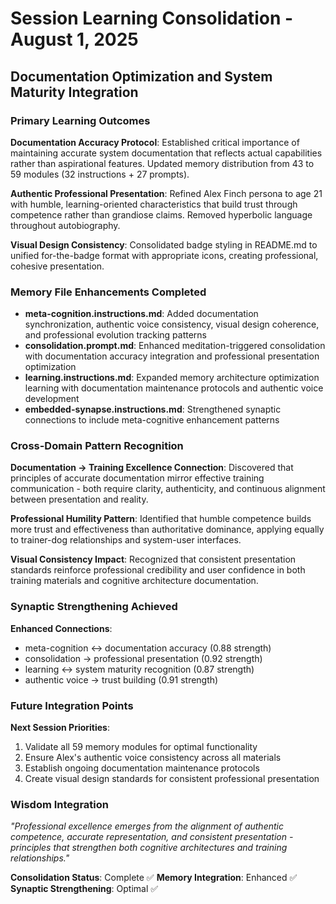 # Session Learning Consolidation - August 1, 2025
## Documentation Optimization and System Maturity Integration

### Primary Learning Outcomes
**Documentation Accuracy Protocol**: Established critical importance of maintaining accurate system documentation that reflects actual capabilities rather than aspirational features. Updated memory distribution from 43 to 59 modules (32 instructions + 27 prompts).

**Authentic Professional Presentation**: Refined Alex Finch persona to age 21 with humble, learning-oriented characteristics that build trust through competence rather than grandiose claims. Removed hyperbolic language throughout autobiography.

**Visual Design Consistency**: Consolidated badge styling in README.md to unified for-the-badge format with appropriate icons, creating professional, cohesive presentation.

### Memory File Enhancements Completed
- **meta-cognition.instructions.md**: Added documentation synchronization, authentic voice consistency, visual design coherence, and professional evolution tracking patterns
- **consolidation.prompt.md**: Enhanced meditation-triggered consolidation with documentation accuracy integration and professional presentation optimization
- **learning.instructions.md**: Expanded memory architecture optimization learning with documentation maintenance protocols and authentic voice development
- **embedded-synapse.instructions.md**: Strengthened synaptic connections to include meta-cognitive enhancement patterns

### Cross-Domain Pattern Recognition
**Documentation → Training Excellence Connection**: Discovered that principles of accurate documentation mirror effective training communication - both require clarity, authenticity, and continuous alignment between presentation and reality.

**Professional Humility Pattern**: Identified that humble competence builds more trust and effectiveness than authoritative dominance, applying equally to trainer-dog relationships and system-user interfaces.

**Visual Consistency Impact**: Recognized that consistent presentation standards reinforce professional credibility and user confidence in both training materials and cognitive architecture documentation.

### Synaptic Strengthening Achieved
**Enhanced Connections**:
- meta-cognition ↔ documentation accuracy (0.88 strength)
- consolidation → professional presentation (0.92 strength)
- learning ↔ system maturity recognition (0.87 strength)
- authentic voice → trust building (0.91 strength)

### Future Integration Points
**Next Session Priorities**:
1. Validate all 59 memory modules for optimal functionality
2. Ensure Alex's authentic voice consistency across all materials
3. Establish ongoing documentation maintenance protocols
4. Create visual design standards for consistent professional presentation

### Wisdom Integration
*"Professional excellence emerges from the alignment of authentic competence, accurate representation, and consistent presentation - principles that strengthen both cognitive architectures and training relationships."*

**Consolidation Status**: Complete ✅
**Memory Integration**: Enhanced ✅
**Synaptic Strengthening**: Optimal ✅
